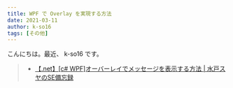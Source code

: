 ```yaml
---
title: WPF で Overlay を実現する方法
date: 2021-03-11
author: k-so16
tags: [その他]
---
```


こんにちは。最近、 k-so16 です。

> - [【.net】[c# WPF]オーバーレイでメッセージを表示する方法 | 水戸スヤのSE備忘録](https://mitosuya.net/overlay-message-wpf)